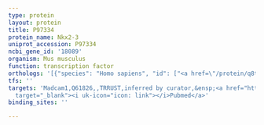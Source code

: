 ```yaml
---
type: protein
layout: protein
title: P97334
protein_name: Nkx2-3
uniprot_accession: P97334
ncbi_gene_id: '18089'
organism: Mus musculus
function: transcription factor
orthologs: '[{"species": "Homo sapiens", "id": ["<a href=\"/protein/q8tau0\">Q8TAU0</a>"]}, {"species": "Rattus norvegicus", "id": ["D3ZZC9"]}]'
tfs: ''
targets: 'Madcam1,Q61826,,TRRUST,inferred by curator,&ensp;<a href="https://www.ncbi.nlm.nih.gov/pubmed/?term=25320278%5Buid%5D+OR+29087512%5Buid%5D"
  target="_blank"><i uk-icon="icon: link"></i>Pubmed</a>'
binding_sites: ''

---
```

